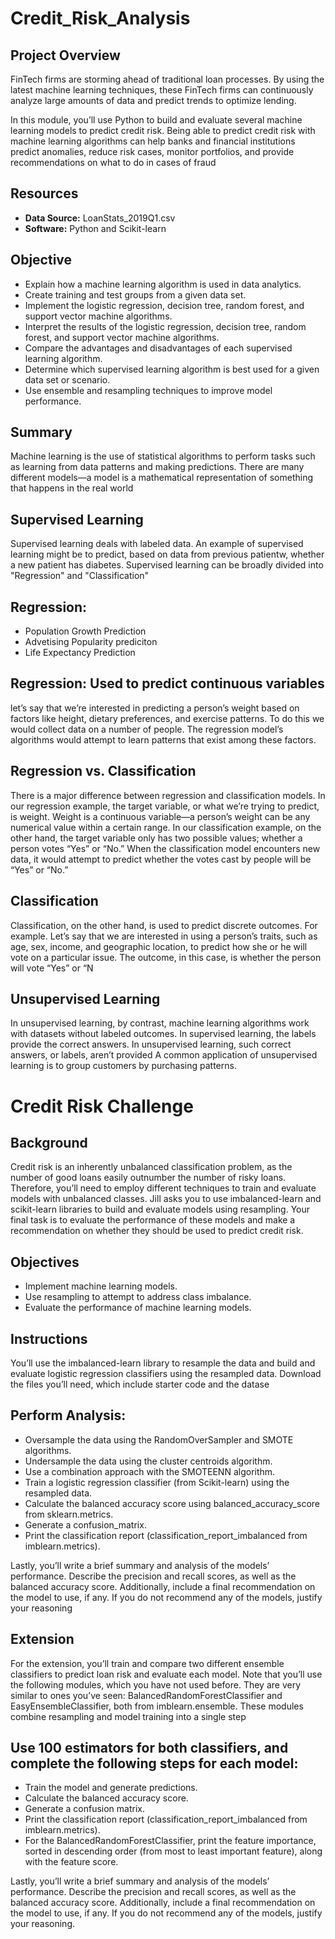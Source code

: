 # Credit_Risk_Analysis

## Project Overview
FinTech firms are storming ahead of traditional loan processes. By using the latest 
machine learning techniques, these FinTech firms can continuously analyze large 
amounts of data and predict trends to optimize lending.

In this module, you’ll use Python to build and evaluate several machine learning models
to predict credit risk. Being able to predict credit risk with machine learning 
algorithms can help banks and financial institutions predict anomalies, reduce risk 
cases, monitor portfolios, and provide recommendations on what to do in cases of fraud

## Resources
- **Data Source:** LoanStats_2019Q1.csv
- **Software:** Python and Scikit-learn 

## Objective
- Explain how a machine learning algorithm is used in data analytics.
- Create training and test groups from a given data set.
- Implement the logistic regression, decision tree, random forest, and support vector machine algorithms.
- Interpret the results of the logistic regression, decision tree, random forest, and support vector machine algorithms.
- Compare the advantages and disadvantages of each supervised learning algorithm.
- Determine which supervised learning algorithm is best used for a given data set or scenario.
- Use ensemble and resampling techniques to improve model performance.

## Summary
Machine learning is the use of statistical algorithms to perform tasks such as 
learning from data patterns and making predictions. There are many different models—a 
model is a mathematical representation of something that happens in the real world

## Supervised Learning
Supervised learning deals with labeled data. An example of supervised learning might 
be to predict, based on data from previous patientw, whether a new patient has diabetes.
Supervised learning can be broadly divided into "Regression" and "Classification"

## Regression:
- Population Growth Prediction
- Advetising Popularity prediciton
- Life Expectancy Prediction

## Regression: Used to predict continuous variables
let’s say that we’re interested in predicting a person’s weight based on factors like 
height, dietary preferences, and exercise patterns. To do this we would collect data on
a number of people. The regression model’s algorithms would attempt to learn 
patterns that exist among these factors.

## Regression vs. Classification
There is a major difference between regression and classification models. 
In our regression example, the target variable, or what we’re trying to predict, 
is weight. Weight is a continuous variable—a person’s weight can be any numerical 
value within a certain range. In our classification example, on the other hand, 
the target variable only has two possible values; whether a person votes “Yes” or “No.” 
When the classification model encounters new data, it would attempt to predict 
whether the votes cast by people will be “Yes” or “No.”

## Classification
Classification, on the other hand, is used to predict discrete outcomes. 
For example. Let’s say that we are interested in using a person’s traits, such as age, 
sex, income, and geographic location, to predict how she or he will vote on a particular issue. 
The outcome, in this case, is whether the person will vote “Yes” or “N

## Unsupervised Learning
In unsupervised learning, by contrast, machine learning algorithms work with datasets 
without labeled outcomes. In supervised learning, the labels provide the correct answers. 
In unsupervised learning, such correct answers, or labels, aren’t provided
A common application of unsupervised learning is to group customers by purchasing patterns.

# Credit Risk Challenge

## Background
Credit risk is an inherently unbalanced classification problem, as the number of good loans easily outnumber the number of risky loans. Therefore, you’ll need to employ different techniques to train and evaluate models with unbalanced classes. Jill asks you to use imbalanced-learn and scikit-learn libraries to build and evaluate models using resampling. Your final task is to evaluate the performance of these models and make a recommendation on whether they should be used to predict credit risk.

## Objectives
- Implement machine learning models.
- Use resampling to attempt to address class imbalance.
- Evaluate the performance of machine learning models.

## Instructions
You’ll use the imbalanced-learn library to resample the data and build and evaluate logistic regression classifiers using the resampled data. Download the files you’ll need, which include starter code and the datase

## Perform Analysis:
- Oversample the data using the RandomOverSampler and SMOTE algorithms.
- Undersample the data using the cluster centroids algorithm.
- Use a combination approach with the SMOTEENN algorithm.
- Train a logistic regression classifier (from Scikit-learn) using the resampled data.
- Calculate the balanced accuracy score using balanced_accuracy_score from sklearn.metrics.
- Generate a confusion_matrix.
- Print the classification report (classification_report_imbalanced from imblearn.metrics).

Lastly, you’ll write a brief summary and analysis of the models’ performance. Describe the precision and recall scores, as well as the balanced accuracy score. Additionally, include a final recommendation on the model to use, if any. If you do not recommend any of the models, justify your reasoning

## Extension
For the extension, you’ll train and compare two different ensemble classifiers to predict loan risk and evaluate each model. Note that you’ll use the following modules, which you have not used before. They are very similar to ones you’ve seen: BalancedRandomForestClassifier and EasyEnsembleClassifier, both from imblearn.ensemble. These modules combine resampling and model training into a single step

## Use 100 estimators for both classifiers, and complete the following steps for each model:
- Train the model and generate predictions.
- Calculate the balanced accuracy score.
- Generate a confusion matrix.
- Print the classification report (classification_report_imbalanced from imblearn.metrics).
- For the BalancedRandomForestClassifier, print the feature importance, sorted in descending order (from most to least important  feature), along with the feature score.

Lastly, you’ll write a brief summary and analysis of the models’ performance. Describe the precision and recall scores, as well as the balanced accuracy score. Additionally, include a final recommendation on the model to use, if any. If you do not recommend any of the models, justify your reasoning.

